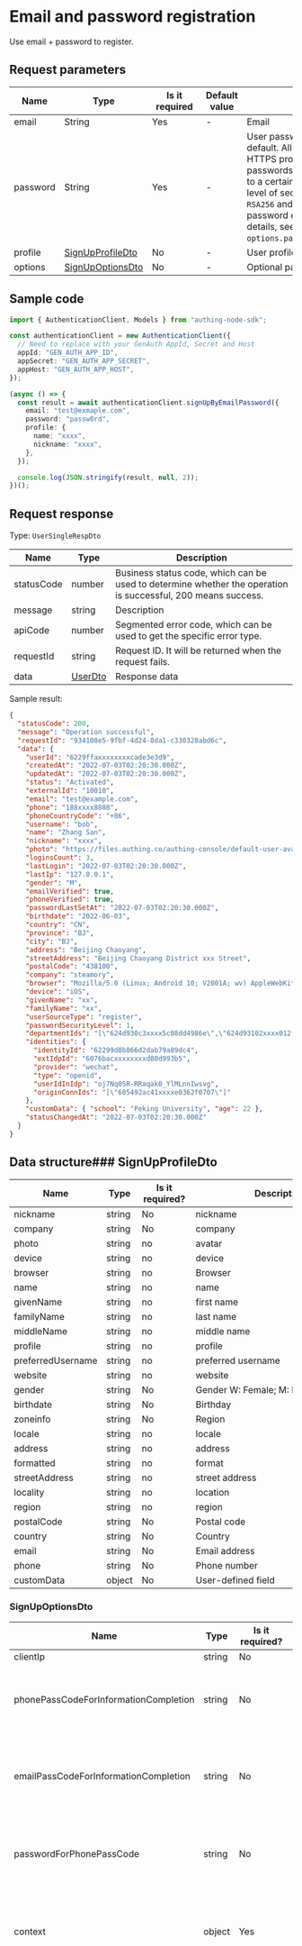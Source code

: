 # Email and password registration

<!--
Warning⚠️:
Do not modify this document directly,
https://github.com/Authing/authing-docs-factory
Use this project to generate
-->

<LastUpdated />

Use email + password to register.

## Request parameters

| Name     | Type                                             | <div style="width:80px">Is it required</div> | Default value | <div style="width:300px">Description</div>                                                                                                                                                                                                                                                                                                                        | <div style="width:200px"></div>Example value</div> |
| -------- | ------------------------------------------------ | -------------------------------------------- | ------------- | ----------------------------------------------------------------------------------------------------------------------------------------------------------------------------------------------------------------------------------------------------------------------------------------------------------------------------------------------------------------- | -------------------------------------------------- |
| email    | String                                           | Yes                                          | -             | Email                                                                                                                                                                                                                                                                                                                                                             | `test@example.com`                                 |
| password | String                                           | Yes                                          | -             | User password, not encrypted by default. All GenAuth APIs use the HTTPS protocol to securely transmit passwords, which can ensure security to a certain extent. If you need a higher level of security, we also support `RSA256` and the national secret `SM2` password encryption method. For details, see the optional parameter `options.passwordEncryptType`. | `passw0rd`                                         |
| profile  | <a href="#SignUpProfileDto">SignUpProfileDto</a> | No                                           | -             | User profile                                                                                                                                                                                                                                                                                                                                                      |                                                    |
| options  | <a href="#SignUpOptionsDto">SignUpOptionsDto</a> | No                                           | -             | Optional parameters                                                                                                                                                                                                                                                                                                                                               |                                                    |

## Sample code

```typescript
import { AuthenticationClient, Models } from "authing-node-sdk";

const authenticationClient = new AuthenticationClient({
  // Need to replace with your GenAuth AppId, Secret and Host
  appId: "GEN_AUTH_APP_ID",
  appSecret: "GEN_AUTH_APP_SECRET",
  appHost: "GEN_AUTH_APP_HOST",
});

(async () => {
  const result = await authenticationClient.signUpByEmailPassword({
    email: "test@exmaple.com",
    password: "passw0rd",
    profile: {
      name: "xxxx",
      nickname: "xxxx",
    },
  });

  console.log(JSON.stringify(result, null, 2));
})();
```

## Request response

Type: `UserSingleRespDto`

| Name       | Type                           | Description                                                                                                  |
| ---------- | ------------------------------ | ------------------------------------------------------------------------------------------------------------ |
| statusCode | number                         | Business status code, which can be used to determine whether the operation is successful, 200 means success. |
| message    | string                         | Description                                                                                                  |
| apiCode    | number                         | Segmented error code, which can be used to get the specific error type.                                      |
| requestId  | string                         | Request ID. It will be returned when the request fails.                                                      |
| data       | <a href="#UserDto">UserDto</a> | Response data                                                                                                |

Sample result:

```json
{
  "statusCode": 200,
  "message": "Operation successful",
  "requestId": "934108e5-9fbf-4d24-8da1-c330328abd6c",
  "data": {
    "userId": "6229ffaxxxxxxxxcade3e3d9",
    "createdAt": "2022-07-03T02:20:30.000Z",
    "updatedAt": "2022-07-03T02:20:30.000Z",
    "status": "Activated",
    "externalId": "10010",
    "email": "test@example.com",
    "phone": "188xxxx8888",
    "phoneCountryCode": "+86",
    "username": "bob",
    "name": "Zhang San",
    "nickname": "xxxx",
    "photo": "https://files.authing.co/authing-console/default-user-avatar.png",
    "loginsCount": 3,
    "lastLogin": "2022-07-03T02:20:30.000Z",
    "lastIp": "127.0.0.1",
    "gender": "M",
    "emailVerified": true,
    "phoneVerified": true,
    "passwordLastSetAt": "2022-07-03T02:20:30.000Z",
    "birthdate": "2022-06-03",
    "country": "CN",
    "province": "BJ",
    "city": "BJ",
    "address": "Beijing Chaoyang",
    "streetAddress": "Beijing Chaoyang District xxx Street",
    "postalCode": "438100",
    "company": "steamory",
    "browser": "Mozilla/5.0 (Linux; Android 10; V2001A; wv) AppleWebKit/537.36 (KHTML, like Gecko) Version/4.0 Chrome/87.0.4280.141 Mobile Safari/537.36 VivoBrowser/10.2.10.0",
    "device": "iOS",
    "givenName": "xx",
    "familyName": "xx",
    "userSourceType": "register",
    "passwordSecurityLevel": 1,
    "departmentIds": "[\"624d930c3xxxx5c08dd4986e\",\"624d93102xxxx012f33cd2fe\"]",
    "identities": {
      "identityId": "62299d8b866d2dab79a89dc4",
      "extIdpId": "6076bacxxxxxxxxd80d993b5",
      "provider": "wechat",
      "type": "openid",
      "userIdInIdp": "oj7Nq05R-RRaqak0_YlMLnnIwsvg",
      "originConnIds": "[\"605492ac41xxxxe0362f0707\"]"
    },
    "customData": { "school": "Peking University", "age": 22 },
    "statusChangedAt": "2022-07-03T02:20:30.000Z"
  }
}
```

## Data structure### <a id="SignUpProfileDto"></a> SignUpProfileDto

| Name              | Type   | <div style="width:80px ">Is it required?</div> | <div style="width:300px">Description</div> | <div style="width:200px">Sample value</div> |
| ----------------- | ------ | ---------------------------------------------- | ------------------------------------------ | ------------------------------------------- |
| nickname          | string | No                                             | nickname                                   |                                             |
| company           | string | No                                             | company                                    | `GenAuth .Inc`                              |
| photo             | string | no                                             | avatar                                     | `https://www.genauth.ai/demo.jpg`           |
| device            | string | no                                             | device                                     | `iOS`                                       |
| browser           | string | no                                             | Browser                                    | `Edge`                                      |
| name              | string | no                                             | name                                       | `Mike`                                      |
| givenName         | string | no                                             | first name                                 | `Zhou`                                      |
| familyName        | string | no                                             | last name                                  | `Jay`                                       |
| middleName        | string | no                                             | middle name                                | `Jane`                                      |
| profile           | string | no                                             | profile                                    | `this is my profile`                        |
| preferredUsername | string | no                                             | preferred username                         | `Mike`                                      |
| website           | string | no                                             | website                                    | ` https://www.genauth.ai`                   |
| gender            | string | No                                             | Gender W: Female; M: Male                  | M                                           |
| birthdate         | string | No                                             | Birthday                                   | `2020.2.2`                                  |
| zoneinfo          | string | No                                             | Region                                     | `HongKong`                                  |
| locale            | string | no                                             | locale                                     | `EN-US`                                     |
| address           | string | no                                             | address                                    | `Hai Dian XX`                               |
| formatted         | string | no                                             | format                                     |                                             |
| streetAddress     | string | no                                             | street address                             | `Hai Dian Street 1`                         |
| locality          | string | no                                             | location                                   | `BeiJing HaiDian`                           |
| region            | string | no                                             | region                                     | `china`                                     |
| postalCode        | string | No                                             | Postal code                                | `3500000`                                   |
| country           | string | No                                             | Country                                    | `china`                                     |
| email             | string | No                                             | Email address                              | `help@genauth.ai`                           |
| phone             | string | No                                             | Phone number                               | `114114114`                                 |
| customData        | object | No                                             | User-defined field                         | `{"name":"H"}`                              |

### <a id="SignUpOptionsDto"></a> SignUpOptionsDto

| Name                                  | Type   | <div style="width:80px">Is it required?</div> | <div Description                                                                                                                                                                                                                                                                                                                                                                                                                                                                                                                                                                                                                                                                                                                         | <div style="width:200px">Example value</div>             |
| ------------------------------------- | ------ | --------------------------------------------- | ---------------------------------------------------------------------------------------------------------------------------------------------------------------------------------------------------------------------------------------------------------------------------------------------------------------------------------------------------------------------------------------------------------------------------------------------------------------------------------------------------------------------------------------------------------------------------------------------------------------------------------------------------------------------------------------------------------------------------------------- | -------------------------------------------------------- |
| clientIp                              | string | No                                            | Client IP                                                                                                                                                                                                                                                                                                                                                                                                                                                                                                                                                                                                                                                                                                                                | `192.168.0.1`                                            |
| phonePassCodeForInformationCompletion | string | No                                            | SMS verification code used to complete user information during registration                                                                                                                                                                                                                                                                                                                                                                                                                                                                                                                                                                                                                                                              | `1234`                                                   |
| emailPassCodeForInformationCompletion | string | No                                            | Email verification code used to complete user information during registration                                                                                                                                                                                                                                                                                                                                                                                                                                                                                                                                                                                                                                                            | `1234`                                                   |
| passwordForPhonePassCode              | string | No                                            | Used to supplement password during `Mobile phone verification code registration`                                                                                                                                                                                                                                                                                                                                                                                                                                                                                                                                                                                                                                                         | `xxxxxxxxxxxxxxxx`                                       |
| context                               | object | Yes                                           | Additional parameters passed during login/registration will be stored in user-defined fields                                                                                                                                                                                                                                                                                                                                                                                                                                                                                                                                                                                                                                             | `{"phoneNumber":"188xxxx8888","phoneCountryCode":"+86"}` |
| passwordEncryptType                   | string | No                                            | Password encryption type, supports sm2 and rsa. By default, it can be unencrypted. <br>- `none`: Do not encrypt the password, use plain text for transmission. <br>- `rsa`: Use the RSA256 algorithm to encrypt the password. You need to use the RSA public key of the GenAuth service for encryption. Please read the **Introduction** section to learn how to obtain the RSA256 public key of the GenAuth service. <br>- `sm2`: Use the [National Secret SM2 Algorithm](https://baike.baidu.com/item/SM2/15081831) to encrypt the password. You need to use the SM2 public key of the GenAuth service for encryption. Please read the **Introduction** section to learn how to obtain the SM2 public key of the GenAuth service. <br> | sm2                                                      |

### <a id="UserDto"></a> UserDto

| Name                     | Type    | <div style="width:80px">Is it required?</div> | <div style="width:300px">Description</div>                                                                                                                                                                                                                                                                                                                         | <div style="width:200px">Sample value</div>                                                                                                                      |
| ------------------------ | ------- | --------------------------------------------- | ------------------------------------------------------------------------------------------------------------------------------------------------------------------------------------------------------------------------------------------------------------------------------------------------------------------------------------------------------------------ | ---------------------------------------------------------------------------------------------------------------------------------------------------------------- |
| userId                   | string  | yes                                           | User unique identifier, which can be user ID, user name, email, mobile phone number, external ID, or ID in an external identity source.                                                                                                                                                                                                                            | `6229ffaxxxxxxxxcade3e3d9`                                                                                                                                       |
| createdAt                | string  | yes                                           | Creation time                                                                                                                                                                                                                                                                                                                                                      | `2022-07-03T02:20:30.000Z`                                                                                                                                       |
| updatedAt                | string  | yes                                           | Update time                                                                                                                                                                                                                                                                                                                                                        | `2022-07-03T02:20:30.000Z`                                                                                                                                       |
| status                   | string  | yes                                           | Current status of the account                                                                                                                                                                                                                                                                                                                                      | Suspended                                                                                                                                                        |
| externalId               | string  | no                                            | Third-party external ID                                                                                                                                                                                                                                                                                                                                            | `10010`                                                                                                                                                          |
| email                    | string  | no                                            | Email address, case insensitive                                                                                                                                                                                                                                                                                                                                    | `test@example.com`                                                                                                                                               |
| phone                    | string  | no                                            | Mobile number, without area code. If the number is from a foreign country, specify the area code in the phoneCountryCode parameter.                                                                                                                                                                                                                                | `188xxxx8888`                                                                                                                                                    |
| phoneCountryCode         | string  | No                                            | Area code for the phone. This parameter is optional for phone numbers from mainland China. The GenAuth SMS service does not yet support international phone numbers. You need to configure the corresponding international SMS service in the GenAuth console. For a complete list of area codes, see https://en.wikipedia.org/wiki/List_of_country_calling_codes. | `+86`                                                                                                                                                            |
| username                 | string  | No                                            | Username, unique in the user pool                                                                                                                                                                                                                                                                                                                                  | `bob`                                                                                                                                                            |
| name                     | string  | No                                            | User's real name, not unique                                                                                                                                                                                                                                                                                                                                       | `xxxx xxx`                                                                                                                                                       |
| nickname                 | string  | No                                            | Nickname                                                                                                                                                                                                                                                                                                                                                           | `xxxx xxx`                                                                                                                                                       |
| photo                    | string  | No                                            | Avatar link                                                                                                                                                                                                                                                                                                                                                        | `https://files.authing.co/authing-console/default-user-avatar.png`                                                                                               |
| loginsCount              | number  | No                                            | Total number of historical logins                                                                                                                                                                                                                                                                                                                                  | `3`                                                                                                                                                              |
| lastLogin                | string  | No                                            | Last login time                                                                                                                                                                                                                                                                                                                                                    | `2022-07-03T02:20:30.000Z`                                                                                                                                       |
| lastIp                   | string  | No                                            | Last login IP                                                                                                                                                                                                                                                                                                                                                      | `127.0.0.1`                                                                                                                                                      |
| gender                   | string  | Yes                                           | Gender:<br>- `M`: Male, `male`<br>- `F`: Female, `female`<br>- `U`: Unknown, `unknown`<br>                                                                                                                                                                                                                                                                         | M                                                                                                                                                                |
| emailVerified            | boolean | Yes                                           | Is the email verified?                                                                                                                                                                                                                                                                                                                                             | `true`                                                                                                                                                           |
| phoneVerified            | boolean | Yes                                           | Is the phone number verified?                                                                                                                                                                                                                                                                                                                                      | `true`                                                                                                                                                           |
| passwordLastSetAt        | string  | No                                            | User's last password modification time                                                                                                                                                                                                                                                                                                                             | `2022-07-03T02:20:30.000Z`                                                                                                                                       |
| birthdate                | string  | No                                            | Date of birth                                                                                                                                                                                                                                                                                                                                                      | `2022-06-03`                                                                                                                                                     |
| country                  | string  | No                                            | Country                                                                                                                                                                                                                                                                                                                                                            | `CN`                                                                                                                                                             |
| province                 | string  | No                                            | Province                                                                                                                                                                                                                                                                                                                                                           | `BJ`                                                                                                                                                             |
| city                     | string  | No                                            | City                                                                                                                                                                                                                                                                                                                                                               | `BJ`                                                                                                                                                             |
| address                  | string  | No                                            | Address                                                                                                                                                                                                                                                                                                                                                            | `Beijing Chaoyang`                                                                                                                                               |
| streetAddress            | string  | No                                            | Street address                                                                                                                                                                                                                                                                                                                                                     | `Beijing Chaoyang District xxx Street`                                                                                                                           |
| postalCode               | string  | No                                            | Postal code                                                                                                                                                                                                                                                                                                                                                        | `438100`                                                                                                                                                         |
| company                  | string  | No                                            | Company                                                                                                                                                                                                                                                                                                                                                            | `steamory`                                                                                                                                                       |
| browser                  | string  | No                                            | Last login browser UA                                                                                                                                                                                                                                                                                                                                              | `Mozilla/5.0 (Linux; Android 10; V2001A; wv) AppleWebKit/537.36 (KHTML, like Gecko) Version/4.0 Chrome/87.0.4280.141 Mobile Safari/537.36 VivoBrowser/10.2.10.0` |
| device                   | string  | No                                            | Last login device                                                                                                                                                                                                                                                                                                                                                  | `iOS`                                                                                                                                                            |
| givenName                | string  | No                                            | Name                                                                                                                                                                                                                                                                                                                                                               | `xx`                                                                                                                                                             |
| familyName               | string  | no                                            | Last Name                                                                                                                                                                                                                                                                                                                                                          | `Zhang`                                                                                                                                                          |
| middleName               | string  | no                                            | Middle Name                                                                                                                                                                                                                                                                                                                                                        |                                                                                                                                                                  |
| profile                  | string  | no                                            | Preferred Username                                                                                                                                                                                                                                                                                                                                                 |                                                                                                                                                                  |
| preferredUsername        | string  | no                                            | Preferred Username                                                                                                                                                                                                                                                                                                                                                 |                                                                                                                                                                  |
| website                  | string  | No                                            | User personal website                                                                                                                                                                                                                                                                                                                                              |                                                                                                                                                                  |
| zoneinfo                 | string  | No                                            | User time zone information                                                                                                                                                                                                                                                                                                                                         |                                                                                                                                                                  |
| locale                   | string  | No                                            | Locale                                                                                                                                                                                                                                                                                                                                                             |                                                                                                                                                                  |
| formatted                | string  | No                                            | Standard full address                                                                                                                                                                                                                                                                                                                                              |                                                                                                                                                                  |
| region                   | string  | No                                            | User region                                                                                                                                                                                                                                                                                                                                                        |                                                                                                                                                                  |
| userSourceType           | string  | Yes                                           | Source type:<br>- `excel`: Imported through excel<br>- `register`: User self-registration<br>- `adminCreated`: Manual creation by the administrator backend (including creating users using the management API)<br>- `syncTask`: Sync task in the sync center <br>                                                                                                 | excel                                                                                                                                                            |
| userSourceId             | string  | No                                            | Application ID or sync task ID                                                                                                                                                                                                                                                                                                                                     |                                                                                                                                                                  |
| lastLoginApp             | string  | No                                            | Application ID of the user's last login                                                                                                                                                                                                                                                                                                                            |                                                                                                                                                                  |
| mainDepartmentId         | string  | No                                            | User's main department ID                                                                                                                                                                                                                                                                                                                                          |                                                                                                                                                                  |
| lastMfaTime              | string  | No                                            | Time when the user last performed MFA authentication                                                                                                                                                                                                                                                                                                               |                                                                                                                                                                  |
| passwordSecurityLevel    | number  | No                                            | User password security strength level                                                                                                                                                                                                                                                                                                                              | `1`                                                                                                                                                              |
| resetPasswordOnNextLogin | boolean | No                                            | Require password reset on next login                                                                                                                                                                                                                                                                                                                               |                                                                                                                                                                  |
| departmentIds            | array   | no                                            | List of department IDs to which the user belongs                                                                                                                                                                                                                                                                                                                   | `["624d930c3xxxx5c08dd4986e","624d93102xxxx012f33cd2fe"]`                                                                                                        |
| identities               | array   | no                                            | External identity source Nested type: <a href="#IdentityDto">IdentityDto</a>.                                                                                                                                                                                                                                                                                      |                                                                                                                                                                  |
| customData               | object  | No                                            | User's extended field data                                                                                                                                                                                                                                                                                                                                         | `{"school":"Peking University","age":22}`                                                                                                                        |
| statusChangedAt          | string  | No                                            | User status last modified time                                                                                                                                                                                                                                                                                                                                     | `2022-07-03T02:20:30.000Z`                                                                                                                                       |

### <a id="IdentityDto"></a>
